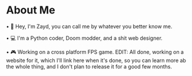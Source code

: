 # About Me

• 👋 Hey, I'm Zayd, you can call me by whatever you better know me.

• 💻 I'm a Python coder, Doom modder, and a shit web designer.

• 🎮 Working on a cross platform FPS game.
  EDIT: All done, working on a website for it, which I'll link here when it's done, so you can learn more ab the whole thing, and I don't plan to release it for a good few months.
